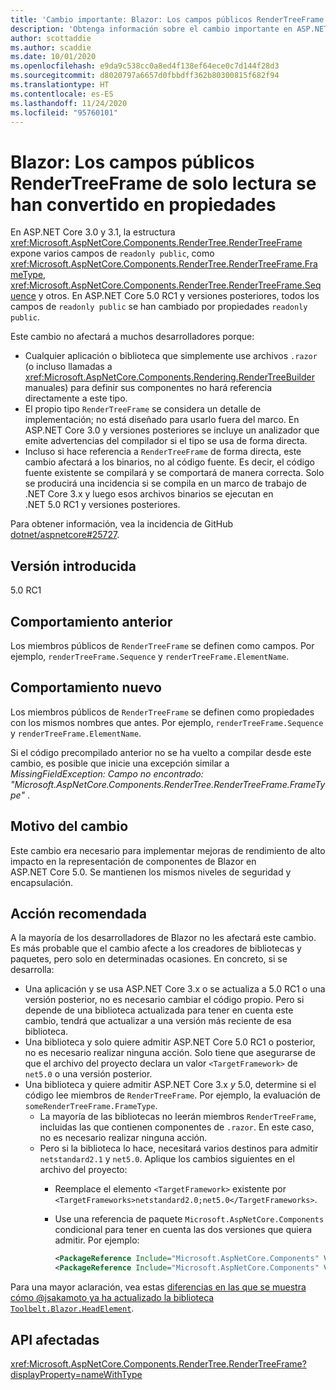```yaml
---
title: 'Cambio importante: Blazor: Los campos públicos RenderTreeFrame de solo lectura se han convertido en propiedades'
description: 'Obtenga información sobre el cambio importante en ASP.NET Core 5.0 titulado Blazor: Los campos públicos RenderTreeFrame de solo lectura se han convertido en propiedades'
author: scottaddie
ms.author: scaddie
ms.date: 10/01/2020
ms.openlocfilehash: e9da9c538cc0a8ed4f138ef64ece0c7d144f28d3
ms.sourcegitcommit: d8020797a6657d0fbbdff362b80300815f682f94
ms.translationtype: HT
ms.contentlocale: es-ES
ms.lasthandoff: 11/24/2020
ms.locfileid: "95760101"
---
```

# <a name="blazor-rendertreeframe-readonly-public-fields-have-become-properties"></a>Blazor: Los campos públicos RenderTreeFrame de solo lectura se han convertido en propiedades

En ASP.NET Core 3.0 y 3.1, la estructura <xref:Microsoft.AspNetCore.Components.RenderTree.RenderTreeFrame> expone varios campos de `readonly public`, como <xref:Microsoft.AspNetCore.Components.RenderTree.RenderTreeFrame.FrameType>, <xref:Microsoft.AspNetCore.Components.RenderTree.RenderTreeFrame.Sequence> y otros. En ASP.NET Core 5.0 RC1 y versiones posteriores, todos los campos de `readonly public` se han cambiado por propiedades `readonly public`.

Este cambio no afectará a muchos desarrolladores porque:

* Cualquier aplicación o biblioteca que simplemente use archivos `.razor` (o incluso llamadas a <xref:Microsoft.AspNetCore.Components.Rendering.RenderTreeBuilder> manuales) para definir sus componentes no hará referencia directamente a este tipo.
* El propio tipo `RenderTreeFrame` se considera un detalle de implementación; no está diseñado para usarlo fuera del marco. En ASP.NET Core 3.0 y versiones posteriores se incluye un analizador que emite advertencias del compilador si el tipo se usa de forma directa.
* Incluso si hace referencia a `RenderTreeFrame` de forma directa, este cambio afectará a los binarios, no al código fuente. Es decir, el código fuente existente se compilará y se comportará de manera correcta. Solo se producirá una incidencia si se compila en un marco de trabajo de .NET Core 3.x y luego esos archivos binarios se ejecutan en .NET 5.0 RC1 y versiones posteriores.

Para obtener información, vea la incidencia de GitHub [dotnet/aspnetcore#25727](https://github.com/dotnet/aspnetcore/issues/25727).

## <a name="version-introduced"></a>Versión introducida

5.0 RC1

## <a name="old-behavior"></a>Comportamiento anterior

Los miembros públicos de `RenderTreeFrame` se definen como campos. Por ejemplo, `renderTreeFrame.Sequence` y `renderTreeFrame.ElementName`.

## <a name="new-behavior"></a>Comportamiento nuevo

Los miembros públicos de `RenderTreeFrame` se definen como propiedades con los mismos nombres que antes. Por ejemplo, `renderTreeFrame.Sequence` y `renderTreeFrame.ElementName`.

Si el código precompilado anterior no se ha vuelto a compilar desde este cambio, es posible que inicie una excepción similar a *MissingFieldException: Campo no encontrado: "Microsoft.AspNetCore.Components.RenderTree.RenderTreeFrame.FrameType"* .

## <a name="reason-for-change"></a>Motivo del cambio

Este cambio era necesario para implementar mejoras de rendimiento de alto impacto en la representación de componentes de Blazor en ASP.NET Core 5.0. Se mantienen los mismos niveles de seguridad y encapsulación.

## <a name="recommended-action"></a>Acción recomendada

A la mayoría de los desarrolladores de Blazor no les afectará este cambio. Es más probable que el cambio afecte a los creadores de bibliotecas y paquetes, pero solo en determinadas ocasiones. En concreto, si se desarrolla:

* Una aplicación y se usa ASP.NET Core 3.x o se actualiza a 5.0 RC1 o una versión posterior, no es necesario cambiar el código propio. Pero si depende de una biblioteca actualizada para tener en cuenta este cambio, tendrá que actualizar a una versión más reciente de esa biblioteca.
* Una biblioteca y solo quiere admitir ASP.NET Core 5.0 RC1 o posterior, no es necesario realizar ninguna acción. Solo tiene que asegurarse de que el archivo del proyecto declara un valor `<TargetFramework>` de `net5.0` o una versión posterior.
* Una biblioteca y quiere admitir ASP.NET Core 3.x *y* 5.0, determine si el código lee miembros de `RenderTreeFrame`. Por ejemplo, la evaluación de `someRenderTreeFrame.FrameType`.
  * La mayoría de las bibliotecas no leerán miembros `RenderTreeFrame`, incluidas las que contienen componentes de `.razor`. En este caso, no es necesario realizar ninguna acción.
  * Pero si la biblioteca lo hace, necesitará varios destinos para admitir `netstandard2.1` y `net5.0`. Aplique los cambios siguientes en el archivo del proyecto:
    * Reemplace el elemento `<TargetFramework>` existente por `<TargetFrameworks>netstandard2.0;net5.0</TargetFrameworks>`.
    * Use una referencia de paquete `Microsoft.AspNetCore.Components` condicional para tener en cuenta las dos versiones que quiera admitir. Por ejemplo:

        ```xml
        <PackageReference Include="Microsoft.AspNetCore.Components" Version="3.0.0" Condition="'$(TargetFramework)' == 'netstandard2.0'" />
        <PackageReference Include="Microsoft.AspNetCore.Components" Version="5.0.0-rc.1.*" Condition="'$(TargetFramework)' != 'netstandard2.0'" />
        ```

Para una mayor aclaración, vea estas [diferencias en las que se muestra cómo @jsakamoto ya ha actualizado la biblioteca `Toolbelt.Blazor.HeadElement`](https://github.com/jsakamoto/Toolbelt.Blazor.HeadElement/commit/090df430ba725f9420d412753db8104e8c32bf51).

## <a name="affected-apis"></a>API afectadas

<xref:Microsoft.AspNetCore.Components.RenderTree.RenderTreeFrame?displayProperty=nameWithType>

<!--

### Category

ASP.NET Core

### Affected APIs

`T:Microsoft.AspNetCore.Components.RenderTree.RenderTreeFrame`

-->
